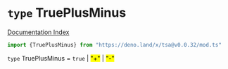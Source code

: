 # `type` TruePlusMinus

[Documentation Index](../README.md)

```ts
import {TruePlusMinus} from "https://deno.land/x/tsa@v0.0.32/mod.ts"
```

`type` TruePlusMinus = `true` | <mark>"+"</mark> | <mark>"-"</mark>